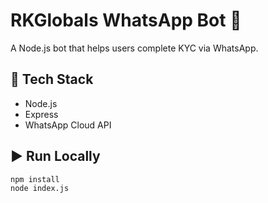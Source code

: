# RKGlobals WhatsApp Bot 🤖

A Node.js bot that helps users complete KYC via WhatsApp.

## 🔧 Tech Stack
- Node.js
- Express
- WhatsApp Cloud API

## ▶️ Run Locally

```bash
npm install
node index.js
